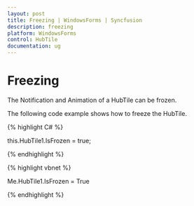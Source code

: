 ```yaml
---
layout: post
title: Freezing | WindowsForms | Syncfusion
description: freezing
platform: WindowsForms
control: HubTile
documentation: ug
---
```


# Freezing

The Notification and Animation of a HubTile can be frozen.

The following code example shows how to freeze the HubTile.

{% highlight C# %}  

this.HubTile1.IsFrozen = true;

{% endhighlight %}

{% highlight vbnet %} 

Me.HubTile1.IsFrozen = True

{% endhighlight %}

